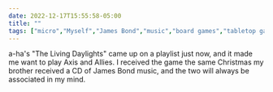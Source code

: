 ---date: 2022-12-17T15:55:58-05:00title: ""tags: ["micro","Myself","James Bond","music","board games","tabletop games","Axis and Allies"]---a-ha's "The Living Daylights" came up on a playlist just now, and it made me want to play Axis and Allies. I received the game the same Christmas my brother received a CD of James Bond music, and the two will always be associated in my mind.